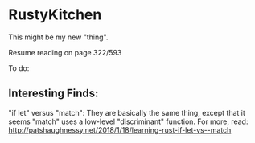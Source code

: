 # RustyKitchen
This might be my new "thing".

Resume reading on page 322/593

To do:


Interesting Finds:
------------------
"if let" versus "match": They are basically the same thing, except 
that it seems "match" uses a low-level "discriminant" function. 
For more, read: http://patshaughnessy.net/2018/1/18/learning-rust-if-let-vs--match


